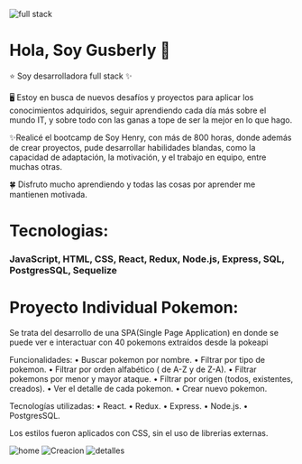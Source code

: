 

![full stack](https://user-images.githubusercontent.com/92122358/182707751-278370a7-a50a-4c2a-ae5b-e11144044cd1.png)

# Hola, Soy Gusberly 👋

⭐ Soy desarrolladora full stack ✨

🖥️ Estoy en busca de nuevos desafíos y proyectos para aplicar los conocimientos adquiridos, seguir aprendiendo cada día más sobre el mundo IT, y sobre todo con las ganas a tope de ser la mejor en lo que hago.

✨Realicé el bootcamp de Soy Henry, con más de 800 horas, donde además de crear proyectos, pude desarrollar habilidades blandas, como la capacidad de adaptación, la motivación, y el trabajo en equipo, entre muchas otras.

🍀 Disfruto mucho aprendiendo y todas las cosas por aprender me mantienen motivada.

# Tecnologias:

### JavaScript, HTML, CSS, React, Redux, Node.js, Express, SQL, PostgresSQL, Sequelize 

# Proyecto Individual Pokemon:

Se trata del desarrollo de una SPA(Single Page Application) en donde se puede ver e interactuar con 40 pokemons extraídos desde la pokeapi

Funcionalidades:
• Buscar pokemon por nombre.
• Filtrar por tipo de pokemon.
• Filtrar por orden alfabético ( de A-Z y de Z-A).
• Filtrar pokemons por menor y mayor ataque.
• Filtrar por origen (todos, existentes, creados).
• Ver el detalle de cada pokemon.
• Crear nuevo pokemon.

Tecnologías utilizadas:
• React.
• Redux.
• Express.
• Node.js.
• PostgresSQL.

Los estilos fueron aplicados con CSS, sin el uso de librerias externas.

![home](https://user-images.githubusercontent.com/92122358/182722732-f2e34c3c-c827-4aff-a644-cf71b9657069.png)
![Creacion](https://user-images.githubusercontent.com/92122358/182722961-497fa2d1-8f73-4ad6-b515-2744969da4e3.png)
![detalles](https://user-images.githubusercontent.com/92122358/182722973-5b9bfbd9-7b95-4d94-96d2-7725d7b38850.png)
